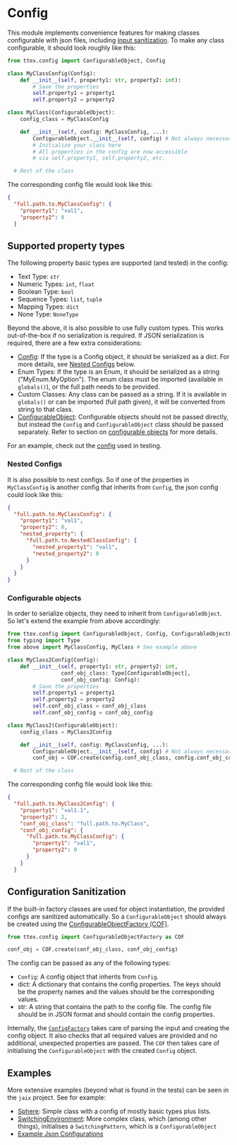 # Config

This module implements convenience features for making classes configurable with json files, including [input sanitization](#configuration-sanitization). To make any class configurable, it should look roughly like this:

```python
from ttex.config import ConfigurableObject, Config

class MyClassConfig(Config):
    def __init__(self, property1: str, property2: int):
        # Save the properties
        self.property1 = property1
        self.property2 = property2

class MyClass(ConfigurableObject):
    config_class = MyClassConfig

    def __init__(self, config: MyClassConfig, ...):
        ConfigurableObject.__init__(self, config) # Not always necessary, but good practice
        # Initialize your class here
        # All properties in the config are now accessible
        # via self.property1, self.property2, etc.

  # Rest of the class
```

The corresponding config file would look like this:

```json
{
  "full.path.to.MyClassConfig": {
    "property1": "val1",
    "property2": 0
  }
```

## Supported property types

The following property basic types are supported (and tested) in the config:
- Text Type: `str`
- Numeric Types: `int`, `float`
- Boolean Type: `bool`
- Sequence Types: `list`, `tuple`
- Mapping Types: `dict`
- None Type: `NoneType`

Beyond the above, it is also possible to use fully custom types. This works out-of-the-box if no serialization is required. If JSON serialization is required, there are a few extra considerations:

- [Config](/ttex/config/config.py): If the type is a Config object, it should be serialized as a dict. For more details, see [Nested Configs](#nested-configs) below.
- Enum Types: If the type is an Enum, it should be serialized as a string ("MyEnum.MyOption"). The enum class must be imported (available in `globals()`), or the full path needs to be provided.
- Custom Classes: Any class can be passed as a string. If it is available in `globals()` or can be imported (full path given), it will be converted from string to that class.
- [ConfigurableObject](/ttex/config/configurable_object.py): Configurable objects should not be passed directly, but instead the `Config` and `ConfigurableObject` class should be passed separately. Refer to section on [configurable objects](#configurable-objects) for more details.

For an example, check out the [config](/test/config/__init__.py) used in testing.



### Nested Configs
It is also possible to nest configs. So if one of the properties in `MyClassConfig` is another config that inherits from `Config`, the json config could look like this:

```json
{
  "full.path.to.MyClassConfig": {
    "property1": "val1",
    "property2": 0,
    "nested_property": {
      "full.path.to.NestedClassConfig": {
        "nested_property1": "val1",
        "nested_property2": 0
      }
    }
  }
}
```

### Configurable objects

In order to serialize objects, they need to inherit from `ConfigurableObject`. So let's extend the example from above accordingly:

```python
from ttex.config import ConfigurableObject, Config, ConfigurableObjectFactory as COF
from typing import Type
from above import MyClassConfig, MyClass # See example above

class MyClass2Config(Config):
    def __init__(self, property1: str, property2: int,
                 conf_obj_class: Type[ConfigurableObject],
                 conf_obj_config: Config):
        # Save the properties
        self.property1 = property1
        self.property2 = property2
        self.conf_obj_class = conf_obj_class
        self.conf_obj_config = conf_obj_config

class MyClass2(ConfigurableObject):
    config_class = MyClass2Config

    def __init__(self, config: MyClassConfig, ...):
        ConfigurableObject.__init__(self, config) # Not always necessary, but good practice
        conf_obj = COF.create(config.conf_obj_class, config.conf_obj_config)

  # Rest of the class
```

The corresponding config file would look like this:

```json
{
  "full.path.to.MyClass2Config": {
    "property1": "val1.1",
    "property2": 2,
    "conf_obj_class": "full.path.to.MyClass",
    "conf_obj_config": {
      "full.path.to.MyClassConfig": {
        "property1": "val1",
        "property2": 0
      }
    }
  }
```

## Configuration Sanitization

If the built-in factory classes are used for object instantiation, the provided configs are sanitized automatically. So a `ConfigurableObject` should always be created using the [ConfigurableObjectFactory (COF)](/ttex/config/configurable_object.py).
```python
from ttex.config import ConfigurableObjectFactory as COF

conf_obj = COF.create(conf_obj_class, conf_obj_config)
```

The config can be passed as any of the following types:
- `Config`: A config object that inherits from `Config`.
- dict: A dictionary that contains the config properties. The keys should be the property names and the values should be the corresponding values.
- str: A string that contains the path to the config file. The config file should be in JSON format and should contain the config properties.

Internally, the [`ConfigFactory`](/ttex/config/config.py) takes care of parsing the input and creating the config object. It also checks that all required values are provided and no additional, unexpected properties are passed. The `COF` then takes care of initialising the `ConfigurableObject` with the created `Config` object.

## Examples


More extensive examples (beyond what is found in the tests) can be seen in the `jaix` project. See for example:

- [Sphere](https://github.com/TAI-src/jaix/blob/main/jaix/env/utils/problem/sphere.py): Simple class with a config of mostly basic types plus lists. 
- [SwitchingEnvironment](https://github.com/TAI-src/jaix/blob/main/jaix/env/composite/switching_environment.py): More complex class, which (among other things), initialises a `SwitchingPattern`, which is a `ConfigurableObject`
- [Example Json Configurations](https://github.com/TAI-src/jaix/tree/main/experiments)
